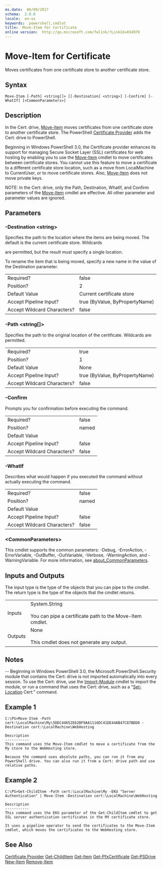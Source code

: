 ```yaml
---
ms.date:  06/09/2017
schema:  2.0.0
locale:  en-us
keywords:  powershell,cmdlet
title:  Move-Item for Certificate
online version:  http://go.microsoft.com/fwlink/?LinkId=834970
---
```


# Move-Item for Certificate
Moves certificates from one certificate store to another certificate store.

## Syntax

```
Move-Item [-Path] <string[]> [[-Destination] <string>] [-Confirm] [-WhatIf] [<CommonParameters>]

```

## Description
 In the Cert: drive, [Move-Item](../../Microsoft.PowerShell.Management/Move-Item.md) moves certificates from one certificate store to another certificate store. The PowerShell [Certificate Provider](Certificate-Provider.md) adds the Cert: drive to PowerShell.

 Beginning in Windows PowerShell 3.0, the Certificate provider enhances its support for managing Secure Socket Layer (SSL) certificates for web hosting by enabling you to use the [Move-Item](../../Microsoft.PowerShell.Management/Move-Item.md) cmdlet to move certificates between certificate stores.  You cannot use this feature to move a certificate to a different certificate store location, such as a move from LocalMachine to CurrentUser, or to move certificate stores. Also, [Move-Item](../../Microsoft.PowerShell.Management/Move-Item.md) does not move private keys.

 NOTE: In the Cert: drive, only the Path, Destination, WhatIf, and Confirm parameters of the [Move-Item](../../Microsoft.PowerShell.Management/Move-Item.md) cmdlet are effective. All other parameter and parameter values are ignored.

## Parameters

### -Destination <string\>
 Specifies the path to the location where the items are being moved. The default is the current certificate store. Wildcards

 are permitted, but the result must specify a single location.

 To rename the item that is being moved, specify a new name in the value of the Destination parameter.

|||
|-|-|
|Required?|false|
|Position?|2|
|Default Value|Current certificate store|
|Accept Pipeline Input?|true (ByValue, ByPropertyName)|
|Accept Wildcard Characters?|false|

### -Path <string[]>
 Specifies the path to the original location of the certificate.  Wildcards are permitted.

|||
|-|-|
|Required?|true|
|Position?|1|
|Default Value|None|
|Accept Pipeline Input?|true (ByValue, ByPropertyName)|
|Accept Wildcard Characters?|false|

### -Confirm
 Prompts you for confirmation before executing the command.

|||
|-|-|
|Required?|false|
|Position?|named|
|Default Value||
|Accept Pipeline Input?|false|
|Accept Wildcard Characters?|false|

### -WhatIf
 Describes what would happen if you executed the command without actually executing the command.

|||
|-|-|
|Required?|false|
|Position?|named|
|Default Value||
|Accept Pipeline Input?|false|
|Accept Wildcard Characters?|false|

### <CommonParameters\>
 This cmdlet supports the common parameters: -Debug, -ErrorAction, -ErrorVariable, -OutBuffer, -OutVariable,  -Verbose, -WarningAction, and -WarningVariable. For more information, see [about_CommonParameters](../../Microsoft.PowerShell.Core/About/about_CommonParameters.md).

## Inputs and Outputs
 The input type is the type of the objects that you can pipe to the cmdlet. The return type is the type of the objects that the cmdlet returns.

|||
|-|-|
|Inputs|System.String<br /><br /> You can pipe a certificate path to the Move-Item cmdlet.|
|Outputs|None<br /><br /> This cmdlet does not generate any output.|

## Notes
 -- Beginning in Windows PowerShell 3.0, the Microsoft.PowerShell.Security module that contains the Cert: drive is not imported automatically into every session. To use the Cert: drive, use the [Import-Module](../../Microsoft.PowerShell.Core/Import-Module.md) cmdlet to import the module, or run a command that uses the Cert: drive, such as a "[Set-Location](../../Microsoft.PowerShell.Management/Set-Location.md) Cert:" command.

## Example 1

```
C:\PS>Move-Item -Path cert:\LocalMachine\My\5DDC44652E62BF9AA1116DC41DE44AB47C87BDD0 -Destination cert:\LocalMachine\WebHosting

Description
-----------
This command uses the Move-Item cmdlet to move a certificate from the My store to the WebHosting store.

Because the command uses absolute paths, you can run it from any PowerShell drive. You can also run it from a Cert: drive path and use relative paths.

```

## Example 2

```
C:\PS>Get-ChildItem -Path cert:\LocalMachine\My -EKU "Server Authentication" | Move-Item -Destination cert:\LocalMachine\WebHosting

Description
-----------
This command uses the EKU parameter of the Get-ChildItem cmdlet to get SSL server authentication certificates in the MY certificate store.

It uses a pipeline operator to send the certificates to the Move-Item cmdlet, which moves the certificates to the WebHosting store.

```

## See Also
 [Certificate Provider](Certificate-Provider.md)
 [Get-ChildItem](../../Microsoft.PowerShell.Management/Get-ChildItem.md)
 [Get-Item](../../Microsoft.PowerShell.Management/Get-Item.md)
 [Get-PfxCertificate](https://msdn.microsoft.com/en-us/powershell/reference/5.1/Microsoft.PowerShell.Security/Get-PfxCertificate)
 [Get-PSDrive](../../Microsoft.PowerShell.Management/Get-PSDrive.md)
 [New-Item](../../Microsoft.PowerShell.Management/New-Item.md)
 [Remove-Item](../../Microsoft.PowerShell.Management/Remove-Item.md)